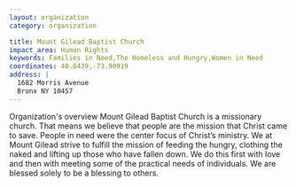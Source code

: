 ```yaml
---
layout: organization
category: organization

title: Mount Gilead Baptist Church
impact_area: Human Rights
keywords: Families in Need,The Homeless and Hungry,Women in Need
coordinates: 40.8439,-73.90919
address: |
  1682 Morris Avenue
  Bronx NY 10457
---
```

Organization's overview
Mount Gilead Baptist Church is a missionary church. That means we believe that people are the mission that Christ came to save. People in need were the center focus of Christ’s ministry. We at Mount Gilead strive to fulfill the mission of feeding the hungry, clothing the naked and lifting up those who have fallen down. We do this first with love and then with meeting some of the practical needs of individuals. We are blessed solely to be a blessing to others.